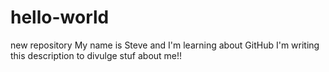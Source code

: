 # hello-world
new repository
My name is Steve and I'm learning about GitHub
I'm writing this description to divulge stuf about me!!
